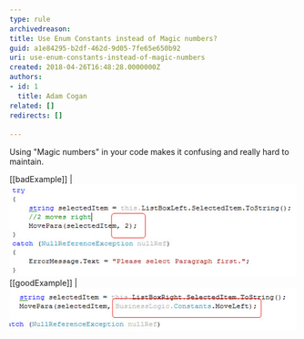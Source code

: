 ```yaml
---
type: rule
archivedreason: 
title: Use Enum Constants instead of Magic numbers?
guid: a1e84295-b2df-462d-9d05-7fe65e650b92
uri: use-enum-constants-instead-of-magic-numbers
created: 2018-04-26T16:48:28.0000000Z
authors:
- id: 1
  title: Adam Cogan
related: []
redirects: []

---
```


Using "Magic numbers" in your code makes it confusing and really hard to maintain.

<!--endintro-->

[[badExample]]
| !["Magic Number" works, but is a bad idea](MagicNumberBad.jpg)
[[goodExample]]
| ![No Magic Number, looks good and is easy to manage](MagicNumberGood.jpg)
